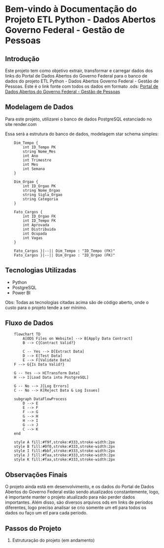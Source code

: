 # Bem-vindo à Documentação do Projeto ETL Python - Dados Abertos Governo Federal - Gestão de Pessoas

## Introdução

Este projeto tem como objetivo extrair, transformar e carregar dados dos links do Portal de Dados Abertos do Governo Federal para o banco de dados do projeto ETL Python - Dados Abertos Governo Federal - Gestão de Pessoas.
Este é o link fonte com todos os dados em formato .ods: [Portal de Dados Abertos do Governo Federal - Gestão de Pessoas](https://dados.gov.br/dados/conjuntos-dados/gestao-de-pessoas-executivo-federal---cargos-vagos-e-vacancias)

## Modelagem de Dados

Para este projeto, utilizarei o banco de dados PostgreSQL estanciado no site render.com

Essa será a estrutura do banco de dados, modelagem star schema simples:

```mermaid
    Dim_Tempo {
        int ID_Tempo PK
        string Nome_Mes
        int Ano
        int Trimestre
        int Mes
        int Semana
    }

    Dim_Orgao {
        int ID_Orgao PK
        string Nome_Orgao
        string Sigla_Orgao
        string Categoria
    }

    Fato_Cargos {
        int ID_Orgao FK
        int ID_Tempo FK
        int Aprovada
        int Distribuida
        int Ocupada
        int Vagas
    }

    Fato_Cargos }|--|| Dim_Tempo : "ID_Tempo (FK)"
    Fato_Cargos }|--|| Dim_Orgao : "ID_Orgao (FK)"
```

## Tecnologias Utilizadas

- Python
- PostgreSQL
- Power BI

Obs: Todas as tecnologias citadas acima são de código aberto, onde o custo para o projeto tende a ser mínimo.

## Fluxo de Dados

```mermaid
    flowchart TD
        A[ODS Files on Website] --> B[Apply Data Contract]
        B --> C{Contract Valid?}
        
        C -- Yes --> D[Extract Data]
        D --> E[Test Data]
        E --> F[Validate Data]
    F --> G{Is Data Valid?}
    
    G -- Yes --> H[Transform Data]
    H --> I[Load Data into PostgreSQL]
    
    G -- No --> J[Log Errors]
    C -- No --> K[Reject Data & Log Issues]

    subgraph DataFlowProcess
        D --> E
        E --> F
        F --> G
        G --> H
        H --> I
        G --> J
        C --> K
    end
    
    style A fill:#f9f,stroke:#333,stroke-width:2px
    style B fill:#0f0,stroke:#333,stroke-width:2px
    style I fill:#bbf,stroke:#333,stroke-width:2px
    style J fill:#faa,stroke:#333,stroke-width:2px
    style K fill:#faa,stroke:#333,stroke-width:2px
```

## Observações Finais

O projeto ainda está em desenvolvimento, e os dados do Portal de Dados Abertos do Governo Federal estão sendo atualizados constantemente, logo, é importante manter o projeto atualizado para não perder dados importantes.
Além disso, são diversos arquivos ods em links de períodos diferentes, logo preciso analisar se crio somente um etl para todos os dados ou faço um etl para cada período.

## Passos do Projeto

1. Estruturação do projeto (em andamento)